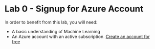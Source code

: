 # Lab 0 - Signup for Azure Account

In order to benefit from this lab, you will need:
- A basic understanding of Machine Learning
- An Azure account with an active subscription. [Create an account for free](https://azure.microsoft.com/free/?WT.mc_id=A261C142F)